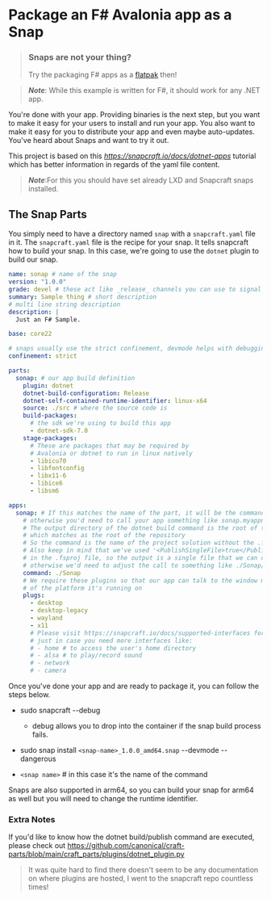 # Package an F# Avalonia app as a Snap

> ### Snaps are not your thing?
>
> Try the packaging F# apps as a [flatpak](https://github.com/AngelMunoz/package-fsharp-to-flatpak/tree/main) then!

> **_Note_**: While this example is written for F#, it should work for any .NET app.

You're done with your app. Providing binaries is the next step, but you want to make it easy for your users to install and run your app. You also want to make it easy for you to distribute your app and even maybe auto-updates. You've heard about Snaps and want to try it out.

This project is based on this _https://snapcraft.io/docs/dotnet-apps_ tutorial which has better information in regards of the yaml file content.

> **_Note_**:For this you should have set already LXD and Snapcraft snaps installed.

## The Snap Parts

You simply need to have a directory named `snap` with a `snapcraft.yaml` file in it. The `snapcraft.yaml` file is the recipe for your snap. It tells snapcraft how to build your snap. In this case, we're going to use the `dotnet` plugin to build our snap.

```yaml
name: sonap # name of the snap
version: "1.0.0"
grade: devel # these act like _release_ channels you can use to signal the maturity of your snap
summary: Sample thing # short description
# multi line string description
description: |
  Just an F# Sample.

base: core22

# snaps usually use the strict confinement, devmode helps with debugging
confinement: strict

parts:
  sonap: # our app build definition
    plugin: dotnet
    dotnet-build-configuration: Release
    dotnet-self-contained-runtime-identifier: linux-x64
    source: ./src # where the source code is
    build-packages:
      # the sdk we're using to build this app
      - dotnet-sdk-7.0
    stage-packages:
      # These are packages that may be required by
      # Avalonia or dotnet to run in linux natively
      - libicu70
      - libfontconfig
      - libx11-6
      - libice6
      - libsm6

apps:
  sonap: # If this matches the name of the part, it will be the command name
    # otherwise you'd need to call your app something like sonap.myappname
    # The output directory of the dotnet build command is the root of the container
    # which matches as the root of the repository
    # So the command is the name of the project solution without the .fsproj extension
    # Also keep in mind that we've used '<PublishSingleFile>true</PublishSingleFile>'
    # in the .fsproj file, so the output is a single file that we can call directly
    # otherwise we'd need to adjust the call to something like ./Sonap/Sonap
    command: ./Sonap
    # We require these plugins so that our app can talk to the window manager
    # of the platform it's running on
    plugs:
      - desktop
      - desktop-legacy
      - wayland
      - x11
      # Please visit https://snapcraft.io/docs/supported-interfaces for the full list
      # just in case you need more interfaces like:
      # - home # to access the user's home directory
      # - alsa # to play/record sound
      # - network
      # - camera
```

Once you've done your app and are ready to package it, you can follow the steps below.

- sudo snapcraft --debug

  - debug allows you to drop into the container if the snap build process fails.

- sudo snap install `<snap-name>_1.0.0_amd64.snap` --devmode --dangerous
- `<snap name>` # in this case it's the name of the command

Snaps are also supported in arm64, so you can build your snap for arm64 as well but you will need to change the runtime identifier.

### Extra Notes

If you'd like to know how the dotnet build/publish command are executed, please check out https://github.com/canonical/craft-parts/blob/main/craft_parts/plugins/dotnet_plugin.py

> It was quite hard to find there doesn't seem to be any documentation on where plugins are hosted, I went to the snapcraft repo countless times!

